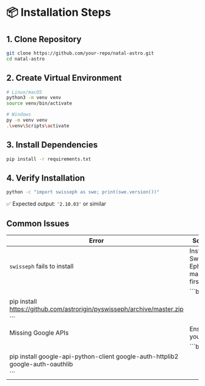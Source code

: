 # 📦 Installation Steps

## 1. Clone Repository
```bash
git clone https://github.com/your-repo/natal-astro.git
cd natal-astro
```

## 2. Create Virtual Environment
```bash
# Linux/macOS
python3 -m venv venv
source venv/bin/activate

# Windows
py -m venv venv
.\venv\Scripts\activate
```

## 3. Install Dependencies
```bash
pip install -r requirements.txt
```

## 4. Verify Installation
```bash
python -c "import swisseph as swe; print(swe.version())"
```
✅ Expected output: `'2.10.03'` or similar

## Common Issues
| Error | Solution |
|-------|----------|
| `swisseph` fails to install | Install Swiss Ephemeris manually first:
| | ```bash
| pip install https://github.com/astrorigin/pyswisseph/archive/master.zip
| ``` |
| Missing Google APIs | Ensure you ran:
| | ```bash
| pip install google-api-python-client google-auth-httplib2 google-auth-oauthlib
| ``` |